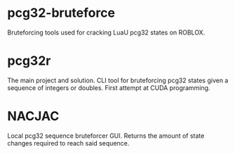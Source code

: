 # pcg32-bruteforce
Bruteforcing tools used for cracking LuaU pcg32 states on ROBLOX.

# pcg32r
The main project and solution. CLI tool for bruteforcing pcg32 states given a sequence of integers or doubles.
First attempt at CUDA programming.

# NACJAC
Local pcg32 sequence bruteforcer GUI. Returns the amount of state changes required to reach said sequence.